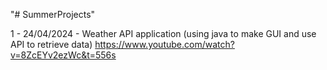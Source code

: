 "# SummerProjects" 

1 - 24/04/2024 - Weather API application (using java to make GUI and use API to retrieve data) https://www.youtube.com/watch?v=8ZcEYv2ezWc&t=556s

